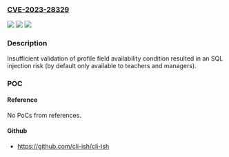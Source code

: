 ### [CVE-2023-28329](https://cve.mitre.org/cgi-bin/cvename.cgi?name=CVE-2023-28329)
![](https://img.shields.io/static/v1?label=Product&message=moodle&color=blue)
![](https://img.shields.io/static/v1?label=Version&message=n%2Fa&color=blue)
![](https://img.shields.io/static/v1?label=Vulnerability&message=CWE-89&color=brighgreen)

### Description

Insufficient validation of profile field availability condition resulted in an SQL injection risk (by default only available to teachers and managers).

### POC

#### Reference
No PoCs from references.

#### Github
- https://github.com/cli-ish/cli-ish

